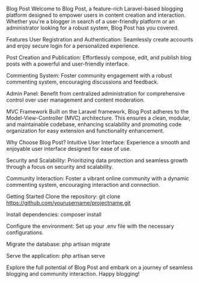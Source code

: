 Blog Post
Welcome to Blog Post, a feature-rich Laravel-based blogging platform designed to empower users in content creation and interaction. Whether you're a blogger in search of a user-friendly platform or an administrator looking for a robust system, Blog Post has you covered.

Features
User Registration and Authentication: Seamlessly create accounts and enjoy secure login for a personalized experience.

Post Creation and Publication: Effortlessly compose, edit, and publish blog posts with a powerful and user-friendly interface.

Commenting System: Foster community engagement with a robust commenting system, encouraging discussions and feedback.

Admin Panel: Benefit from centralized administration for comprehensive control over user management and content moderation.

MVC Framework
Built on the Laravel framework, Blog Post adheres to the Model-View-Controller (MVC) architecture. This ensures a clean, modular, and maintainable codebase, enhancing scalability and promoting code organization for easy extension and functionality enhancement.

Why Choose Blog Post?
Intuitive User Interface: Experience a smooth and enjoyable user interface designed for ease of use.

Security and Scalability: Prioritizing data protection and seamless growth through a focus on security and scalability.

Community Interaction: Foster a vibrant online community with a dynamic commenting system, encouraging interaction and connection.

Getting Started
Clone the repository: git clone https://github.com/yourusername/projectname.git

Install dependencies: composer install

Configure the environment: Set up your .env file with the necessary configurations.

Migrate the database: php artisan migrate

Serve the application: php artisan serve

Explore the full potential of Blog Post and embark on a journey of seamless blogging and community interaction. Happy blogging!
